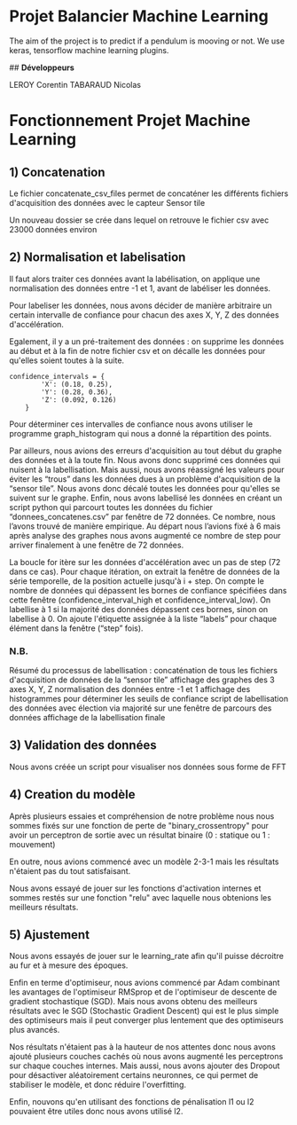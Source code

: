 # Projet Balancier Machine Learning
The aim of the project is to predict if a pendulum is mooving or not. We use keras, tensorflow machine learning plugins.

﻿## **Développeurs** 

LEROY Corentin
TABARAUD Nicolas

# **Fonctionnement Projet Machine Learning**


## **1) Concatenation**

Le fichier concatenate_csv_files permet de concaténer les différents fichiers d'acquisition des données avec le capteur Sensor tile

Un nouveau dossier se crée dans lequel on retrouve le fichier csv avec 23000 données environ

## **2) Normalisation et labelisation**

Il faut alors traiter ces données avant la labélisation, on applique une normalisation des données entre -1 et 1, avant de labéliser les données.

Pour labeliser les données, nous avons décider de manière arbitraire un certain intervalle de confiance pour chacun des axes X, Y, Z des données d'accélération.

Egalement, il y a un pré-traitement des données :  on supprime les données au début et à la fin de notre fichier csv et on décalle les données pour qu'elles soient toutes à la suite.

```
confidence_intervals = {
        'X': (0.18, 0.25),
        'Y': (0.28, 0.36),
        'Z': (0.092, 0.126)
    }
```

Pour déterminer ces intervalles de confiance nous avons utiliser le programme graph_histogram qui nous a donné la répartition des points.

Par ailleurs, nous avions des erreurs d'acquisition au tout début du graphe des données et à la toute fin. Nous avons donc supprimé ces données qui nuisent à la labellisation. 
Mais aussi, nous avons réassigné les valeurs pour éviter les “trous” dans les données dues à un problème d'acquisition de la “sensor tile”. Nous avons donc décalé toutes les données pour qu'elles se suivent sur le graphe.
Enfin, nous avons labellisé les données en créant un script python qui parcourt toutes les données du fichier “donnees_concatenes.csv” par fenêtre de 72 données. Ce nombre, nous l’avons trouvé de manière empirique. Au départ nous l’avions fixé à 6 mais après analyse des graphes nous avons augmenté ce nombre de step pour arriver finalement à une fenêtre de 72 données.

La boucle for itère sur les données d'accélération avec un pas de step (72 dans ce cas).
Pour chaque itération, on extrait la fenêtre de données de la série temporelle, de la position actuelle jusqu'à i + step.
On compte le nombre de données qui dépassent les bornes de confiance spécifiées dans cette fenêtre (confidence_interval_high et confidence_interval_low).
On labellise à 1 si la majorité des données dépassent ces bornes, sinon on labellise à 0.
On ajoute l'étiquette assignée à la liste “labels” pour chaque élément dans la fenêtre (“step” fois).

### **N.B.**

Résumé du processus de labellisation : 
concaténation de tous les fichiers d'acquisition de données de la “sensor tile”
affichage des graphes des 3 axes X, Y, Z
normalisation des données entre -1 et 1
affichage des histogrammes pour déterminer les seuils de confiance
script de labellisation des données avec élection via majorité sur une fenêtre de parcours des données
affichage de la labellisation finale


## **3) Validation des données**

Nous avons créée un script pour visualiser nos données sous forme de FFT

## **4) Creation du modèle**

Après plusieurs essaies et compréhension de notre problème nous nous sommes fixés sur une fonction de perte de "binary_crossentropy" pour avoir un perceptron de sortie avec un résultat binaire (0 : statique ou 1 : mouvement) 

En outre, nous avions commencé avec un modèle 2-3-1 mais les résultats n'étaient pas du tout satisfaisant.

Nous avons essayé de jouer sur les fonctions d'activation internes et sommes restés sur une fonction "relu" avec laquelle nous obtenions les meilleurs résultats.

## **5) Ajustement**

Nous avons essayés de jouer sur le learning_rate afin qu'il puisse décroitre au fur et à mesure des époques.

Enfin en terme d'optimiseur, nous avions commencé par Adam combinant les avantages de l'optimiseur RMSprop et de l'optimiseur de descente de gradient stochastique (SGD). 
Mais nous avons obtenu des meilleurs résultats avec le SGD (Stochastic Gradient Descent) qui est le plus simple des optimiseurs mais il peut converger plus lentement que des optimiseurs plus avancés.

Nos résultats n'étaient pas à la hauteur de nos attentes donc nous avons ajouté plusieurs couches cachés où nous avons augmenté les perceptrons sur chaque couches internes. Mais aussi, nous avons ajouter des Dropout pour désactiver aléatoirement certains neuronnes, ce qui permet de stabiliser le modèle, et donc réduire l'overfitting.

Enfin, nouvons qu'en utilisant des fonctions de pénalisation l1 ou l2 pouvaient être utiles donc nous avons utilisé l2.
